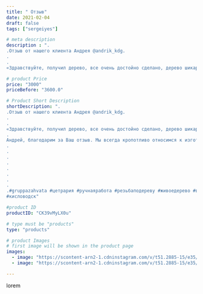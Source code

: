 ```yaml
---
title: " Отзыв"
date: 2021-02-04
draft: false
tags: ["sergeiyes"]

# meta description
description : ".
.Отзыв от нашего клиента Андрея @andrik_kdg.
.
.
«Здравствуйте, получил дерево, все очень достойно сделано, дерево шикарное. Спасибо большое за ваш труд 👍 👍 👍"

# product Price
price: "3000"
priceBefore: "3600.0"

# Product Short Description
shortDescription: ".
.Отзыв от нашего клиента Андрея @andrik_kdg.
.
.
«Здравствуйте, получил дерево, все очень достойно сделано, дерево шикарное. Спасибо большое за ваш труд 👍 👍 👍»
.
Андрей, благодарим за Ваш отзыв. Мы всегда кропотливо относимся к изготовлению и отправке деревьев🌳.
.
.
.
.
.
.
.
.
.#gruppazahvata #цетрария #ручнаяработа #резьбаподереву #живоедерево #вестивсети #исландскиймох #пятигорск #КРЫМ #Севастополь #sergeystar #железноводск #ставрополь #антисептик # #cetrariya #grad_masterov #друзья #сувенир #природныйантибиотик #купитьцетрарию #zotzon #лучшийподарок #необыкновнныйподарок 
#кисловодск"

#product ID
productID: "CK39vMyLX0u"

# type must be "products"
type: "products"

# product Images
# first image will be shown in the product page
images:
  - image: "https://scontent-arn2-1.cdninstagram.com/v/t51.2885-15/e35/145507361_438289610647947_2885154864173560725_n.jpg?se=8&tp=1&_nc_ht=scontent-arn2-1.cdninstagram.com&_nc_cat=103&_nc_ohc=kYps4GqqBvQAX8J1xAx&ccb=7-4&oh=35d2526455d297aaaabf9550297cf919&oe=60860FD1&_nc_sid=83d603&ig_cache_key=MjUwMTczOTY0NzA1NDE2MzkwOA%3D%3D.2-ccb7-4"
  - image: "https://scontent-arn2-1.cdninstagram.com/v/t51.2885-15/e35/145476148_345194523206769_2093369992807668351_n.jpg?se=7&tp=1&_nc_ht=scontent-arn2-1.cdninstagram.com&_nc_cat=109&_nc_ohc=qyjXbZqsY6YAX-zuO_m&ccb=7-4&oh=711f6262fd5031d830bd3e7c22f4f8d8&oe=60858B8E&_nc_sid=83d603&ig_cache_key=MjUwMTczOTY0NzA3MTAxNjIwOQ%3D%3D.2-ccb7-4"

---
```

lorem
